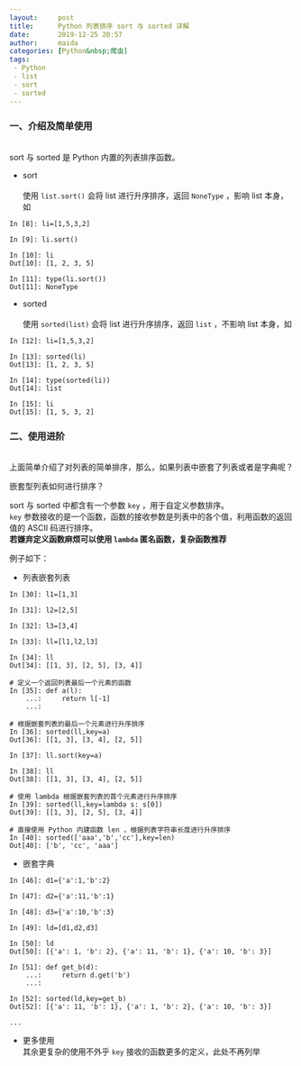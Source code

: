 ```yaml
---
layout:     post
title:      Python 列表排序 sort 与 sorted 详解
date:       2019-12-25 20:57
author:     maida
categories: [Python&nbsp;爬虫]
tags:
 - Python
 - list
 - sort
 - sorted
---
```


### 一、介绍及简单使用
<br>sort 与 sorted 是 Python 内置的列表排序函数。

- sort  
<br>使用 `list.sort()` 会将 list 进行升序排序，返回 `NoneType` ，影响 list 本身，如

```text
In [8]: li=[1,5,3,2]

In [9]: li.sort()

In [10]: li
Out[10]: [1, 2, 3, 5]

In [11]: type(li.sort())
Out[11]: NoneType
```

- sorted  
<br>使用 `sorted(list)` 会将 list 进行升序排序，返回 `list` ，不影响 list 本身，如

```text
In [12]: li=[1,5,3,2]

In [13]: sorted(li)
Out[13]: [1, 2, 3, 5]

In [14]: type(sorted(li))
Out[14]: list

In [15]: li
Out[15]: [1, 5, 3, 2]
```

### 二、使用进阶
<br>上面简单介绍了对列表的简单排序，那么，如果列表中嵌套了列表或者是字典呢？
  
嵌套型列表如何进行排序？  

sort 与 sorted 中都含有一个参数 `key` ，用于自定义参数排序。  
`key` 参数接收的是一个函数，函数的接收参数是列表中的各个值，利用函数的返回值的 ASCII 码进行排序。  
**若嫌弃定义函数麻烦可以使用 `lambda` 匿名函数，复杂函数推荐**

例子如下：  

- 列表嵌套列表  

```text
In [30]: l1=[1,3]

In [31]: l2=[2,5]

In [32]: l3=[3,4]

In [33]: ll=[l1,l2,l3]

In [34]: ll
Out[34]: [[1, 3], [2, 5], [3, 4]]

# 定义一个返回列表最后一个元素的函数
In [35]: def a(l):
    ...:     return l[-1]
    ...:

# 根据嵌套列表的最后一个元素进行升序排序
In [36]: sorted(ll,key=a)
Out[36]: [[1, 3], [3, 4], [2, 5]]

In [37]: ll.sort(key=a)

In [38]: ll
Out[38]: [[1, 3], [3, 4], [2, 5]]

# 使用 lambda 根据嵌套列表的首个元素进行升序排序
In [39]: sorted(ll,key=lambda s: s[0])
Out[39]: [[1, 3], [2, 5], [3, 4]]

# 直接使用 Python 内建函数 len ，根据列表字符串长度进行升序排序
In [40]: sorted(['aaa','b','cc'],key=len)
Out[40]: ['b', 'cc', 'aaa']
```

- 嵌套字典  

```text
In [46]: d1={'a':1,'b':2}

In [47]: d2={'a':11,'b':1}

In [48]: d3={'a':10,'b':3}

In [49]: ld=[d1,d2,d3]

In [50]: ld
Out[50]: [{'a': 1, 'b': 2}, {'a': 11, 'b': 1}, {'a': 10, 'b': 3}]

In [51]: def get_b(d):
    ...:     return d.get('b')
    ...:

In [52]: sorted(ld,key=get_b)
Out[52]: [{'a': 11, 'b': 1}, {'a': 1, 'b': 2}, {'a': 10, 'b': 3}]

...
```

- 更多使用  
其余更复杂的使用不外乎 `key` 接收的函数更多的定义，此处不再列举